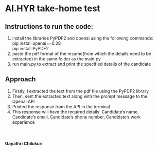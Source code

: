 # AI.HYR take-home test

## Instructions to run the code: <br>
1. install the libraries PyPDF2 and openai using the following commands: <br>
pip install openai==0.28<br>
pip install PyPDF2<br>
2. paste the pdf format of the resume(from which the details need to be extracted) in the same folder as the main.py<br>
3. run main.py to extract and print the specified details of the candidate<br>

## Approach<br>
1. Firstly, I extracted the text from the pdf file using the PyPDF2 library <br>
2. Then, sent the extracted text along with the prompt message to the Openai API <br>
3. Printed the response from the API in the terminal <br>
4. This response will have the required details: Candidate’s name, Candidate’s email, Candidate’s phone number, Candidate’s work experience
<br><br><br>

#### Gayathri Chilukuri
